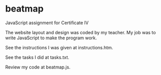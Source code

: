 # beatmap
JavaScript assignment for Certificate IV

The website layout and design was coded by my teacher. My job was to write JavaScript to make the program work.

See the instructions I was given at instructions.htm.

See the tasks I did at tasks.txt.

Review my code at beatmap.js.

